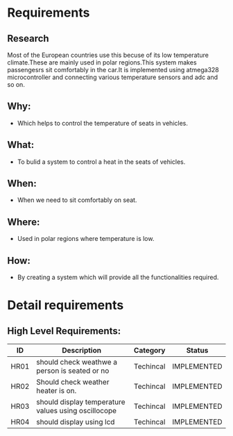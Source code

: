 # Requirements
## Research
Most of the European countries use this becuse of its low temperature climate.These are mainly used in polar regions.This system makes passengesrs sit comfortably in the car.It is implemented using atmega328 microcontroller and connecting various temperature sensors and adc and so on.
## Why:
* Which helps to control the temperature of seats in vehicles.

## What:
* To bulid a system to control a heat in the seats of vehicles.

## When:
* When we need to sit comfortably on seat.

## Where:
* Used in polar regions where temperature is low.

## How:
* By creating a system which will provide all the functionalities required.

# Detail requirements
## High Level Requirements: 
| ID | Description | Category | Status | 
| ----- | ----- | ------- | ---------|
| HR01 | should check weathwe a person is seated or no | Techincal | IMPLEMENTED |
| HR02 | Should check weather heater is on. | Techincal | IMPLEMENTED | 
| HR03 | should display temperature values using oscillocope| Techincal | IMPLEMENTED |
| HR04 | should display using lcd | Techincal | IMPLEMENTED |




